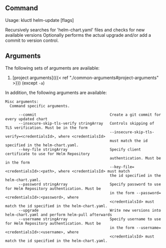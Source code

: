 <!-- This comment is uncommented when auto-synced to www-kluctl.io

---
title: "helm-update"
linkTitle: "helm-update"
weight: 10
description: >
    helm-update command
---
-->

## Command
<!-- BEGIN SECTION "helm-update" "Usage" false -->
Usage: kluctl helm-update [flags]

Recursively searches for 'helm-chart.yaml' files and checks for new available versions
Optionally performs the actual upgrade and/or add a commit to version control.

<!-- END SECTION -->

## Arguments
The following sets of arguments are available:
1. [project arguments]({{< ref "./common-arguments#project-arguments" >}}) (except `-a`)

In addition, the following arguments are available:
<!-- BEGIN SECTION "helm-update" "Misc arguments" true -->
```
Misc arguments:
  Command specific arguments.

      --commit                                 Create a git commit for every updated chart
      --insecure-skip-tls-verify stringArray   Controls skipping of TLS verification. Must be in the form
                                               --insecure-skip-tls-verify=<credentialsId>, where <credentialsId>
                                               must match the id specified in the helm-chart.yaml.
      --key-file stringArray                   Specify client certificate to use for Helm Repository
                                               authentication. Must be in the form
                                               --key-file=<credentialsId>:<path>, where <credentialsId> must match
                                               the id specified in the helm-chart.yaml.
      --password stringArray                   Specify password to use for Helm Repository authentication. Must be
                                               in the form --password=<credentialsId>:<password>, where
                                               <credentialsId> must match the id specified in the helm-chart.yaml.
      --upgrade                                Write new versions into helm-chart.yaml and perform helm-pull afterwards
      --username stringArray                   Specify username to use for Helm Repository authentication. Must be
                                               in the form --username=<credentialsId>:<username>, where
                                               <credentialsId> must match the id specified in the helm-chart.yaml.

```
<!-- END SECTION -->